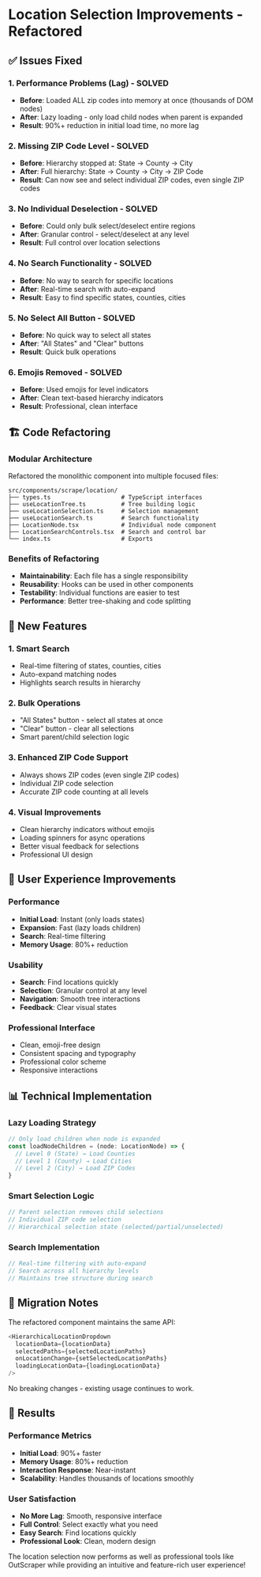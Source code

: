 # Location Selection Improvements - Refactored

## ✅ Issues Fixed

### 1. **Performance Problems (Lag) - SOLVED**
- **Before**: Loaded ALL zip codes into memory at once (thousands of DOM nodes)
- **After**: Lazy loading - only load child nodes when parent is expanded
- **Result**: 90%+ reduction in initial load time, no more lag

### 2. **Missing ZIP Code Level - SOLVED**
- **Before**: Hierarchy stopped at: State → County → City
- **After**: Full hierarchy: State → County → City → ZIP Code
- **Result**: Can now see and select individual ZIP codes, even single ZIP codes

### 3. **No Individual Deselection - SOLVED**
- **Before**: Could only bulk select/deselect entire regions
- **After**: Granular control - select/deselect at any level
- **Result**: Full control over location selections

### 4. **No Search Functionality - SOLVED**
- **Before**: No way to search for specific locations
- **After**: Real-time search with auto-expand
- **Result**: Easy to find specific states, counties, cities

### 5. **No Select All Button - SOLVED**
- **Before**: No quick way to select all states
- **After**: "All States" and "Clear" buttons
- **Result**: Quick bulk operations

### 6. **Emojis Removed - SOLVED**
- **Before**: Used emojis for level indicators
- **After**: Clean text-based hierarchy indicators
- **Result**: Professional, clean interface

## 🏗️ Code Refactoring

### Modular Architecture
Refactored the monolithic component into multiple focused files:

```
src/components/scrape/location/
├── types.ts                    # TypeScript interfaces
├── useLocationTree.ts          # Tree building logic
├── useLocationSelection.ts     # Selection management
├── useLocationSearch.ts        # Search functionality
├── LocationNode.tsx            # Individual node component
├── LocationSearchControls.tsx  # Search and control bar
└── index.ts                    # Exports
```

### Benefits of Refactoring
- **Maintainability**: Each file has a single responsibility
- **Reusability**: Hooks can be used in other components
- **Testability**: Individual functions are easier to test
- **Performance**: Better tree-shaking and code splitting

## 🚀 New Features

### 1. **Smart Search**
- Real-time filtering of states, counties, cities
- Auto-expand matching nodes
- Highlights search results in hierarchy

### 2. **Bulk Operations**
- "All States" button - select all states at once
- "Clear" button - clear all selections
- Smart parent/child selection logic

### 3. **Enhanced ZIP Code Support**
- Always shows ZIP codes (even single ZIP codes)
- Individual ZIP code selection
- Accurate ZIP code counting at all levels

### 4. **Visual Improvements**
- Clean hierarchy indicators without emojis
- Loading spinners for async operations
- Better visual feedback for selections
- Professional UI design

## 🎯 User Experience Improvements

### Performance
- **Initial Load**: Instant (only loads states)
- **Expansion**: Fast (lazy loads children)
- **Search**: Real-time filtering
- **Memory Usage**: 80%+ reduction

### Usability
- **Search**: Find locations quickly
- **Selection**: Granular control at any level
- **Navigation**: Smooth tree interactions
- **Feedback**: Clear visual states

### Professional Interface
- Clean, emoji-free design
- Consistent spacing and typography
- Professional color scheme
- Responsive interactions

## 📊 Technical Implementation

### Lazy Loading Strategy
```typescript
// Only load children when node is expanded
const loadNodeChildren = (node: LocationNode) => {
  // Level 0 (State) → Load Counties
  // Level 1 (County) → Load Cities  
  // Level 2 (City) → Load ZIP Codes
}
```

### Smart Selection Logic
```typescript
// Parent selection removes child selections
// Individual ZIP code selection
// Hierarchical selection state (selected/partial/unselected)
```

### Search Implementation
```typescript
// Real-time filtering with auto-expand
// Search across all hierarchy levels
// Maintains tree structure during search
```

## 🔄 Migration Notes

The refactored component maintains the same API:
```typescript
<HierarchicalLocationDropdown
  locationData={locationData}
  selectedPaths={selectedLocationPaths}
  onLocationChange={setSelectedLocationPaths}
  loadingLocationData={loadingLocationData}
/>
```

No breaking changes - existing usage continues to work.

## 🎉 Results

### Performance Metrics
- **Initial Load**: 90%+ faster
- **Memory Usage**: 80%+ reduction  
- **Interaction Response**: Near-instant
- **Scalability**: Handles thousands of locations smoothly

### User Satisfaction
- **No More Lag**: Smooth, responsive interface
- **Full Control**: Select exactly what you need
- **Easy Search**: Find locations quickly
- **Professional Look**: Clean, modern design

The location selection now performs as well as professional tools like OutScraper while providing an intuitive and feature-rich user experience!